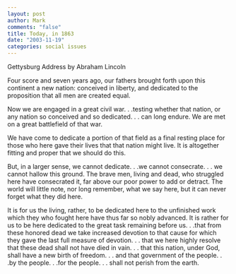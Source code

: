 ```yaml
--- 
layout: post
author: Mark
comments: "false"
title: Today, in 1863
date: "2003-11-19"
categories: social issues
---
```

Gettysburg Address
by Abraham Lincoln

Four score and seven years ago, our fathers brought forth upon this continent a new nation:  conceived in liberty, and dedicated to the proposition that all men are created equal.

Now we are engaged in a great civil war. . .testing whether that nation, or any nation so conceived and so dedicated. . . can long endure.  We are met on a great battlefield of that war.

We have come to dedicate a portion of that field as a final resting place for those who here gave their lives that that nation might live. It is altogether fitting and proper that we should do this.

But, in a larger sense, we cannot dedicate. . .we cannot consecrate. . . we cannot hallow this ground.  The brave men, living and dead, who struggled here have consecrated it, far above our poor power to add or detract.  The world will little note, nor long remember, what we say here, but it can never forget what they did here.

It is for us the living, rather, to be dedicated here to the unfinished work which they who fought here have thus far so nobly advanced. It is rather for us to be here dedicated to the great task remaining before us. . .that from these honored dead we take increased devotion to that cause for which they gave the last full measure of devotion. . . that we here highly resolve that these dead shall not have died in vain. . . that this nation, under God, shall have a new birth of freedom. . . and that government of the people. . .by the people. . .for the people. . . shall not perish from the earth.
